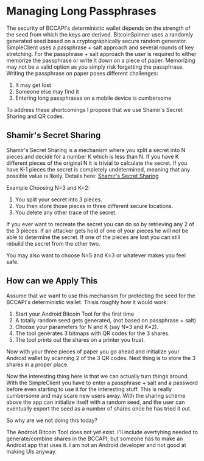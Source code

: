 # Managing Long Passphrases #

The security of BCCAPI's deterministic wallet depends on the strength of the seed from which the keys are derived. BitcoinSpinner uses a randomly generated seed based on a cryptographically secure random generator. SimpleClient uses a passphrase + salt approach and several rounds of key stretching.
For the passphrase + salt approach the user is required to either memorize the passphrase or write it down on a piece of paper. Memorizing may not be a valid option as you simply risk forgetting the passphrase. Writing the passphrase on paper poses different challenges:

  1. It may get lost
  1. Someone else may find it
  1. Entering long passphrases on a mobile device is cumbersome

To address these shortcomings I propose that we use Shamir's Secret Sharing and QR codes.

## Shamir's Secret Sharing ##

Shamir's Secret Sharing is a mechanism where you split a secret into N pieces and decide for a number K which is less than N. If you have K different pieces of the original N it is trivial to calculate the secret. If you have K-1 pieces the secret is completely undetermined, meaning that any possible value is likely. Details here: [Shamir's Secret Sharing](http://en.wikipedia.org/wiki/Shamir's_Secret_Sharing)

Example Choosing N=3 and K=2:
  1. You split your secret into 3 pieces.
  1. You then store those pieces in three different secure locations.
  1. You delete any other trace of the secret.

If you ever want to recreate the secret you can do so by retrieving any 2 of the 3 pieces.
If an attacker gets hold of one of your pieces he will not be able to determine the secret.
If one of the pieces are lost you can still rebuild the secret from the other two.

You may also want to choose N=5 and K=3 or whatever makes you feel safe.

## How can we Apply This ##

Assume that we want to use this mechanism for protecting the seed for the BCCAPI's deterministic wallet. Thisis roughly how it would work:

  1. Start your Android Bitcoin Tool for the first time
  1. A totally random seed gets generated, (not based on passphrase + salt)
  1. Choose your parameters for N and K (say N=3 and K=2).
  1. The tool generates 3 bitmaps with QR codes for the 3 shares.
  1. The tool prints out the shares on a printer you trust.

Now with your three pieces of paper you go ahead and initialize your Android wallet by scanning 2 of the 3 QR codes. Next thing is to store the 3 shares in a proper place.

Now the interesting thing here is that we can actually turn things around. With the SimpleClient you have to enter a passphrase + salt and a password before even starting to use it for the interesting stuff. This is really cumbersome and may scare new users away. With the sharing scheme above the app can initialize itself with a random seed, and the user can eventually export the seed as a number of shares once he has tried it out.


So why are we not doing this today?

The Android Bitcoin Tool does not yet exist. I'll include evertyhing needed to generate/combine shares in the BCCAPI, but someone has to make an Android app that uses it. I am not an Android developer and not good at making UIs anyway.
